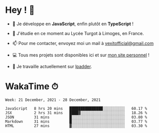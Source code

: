 # Hey ! 🌃

- 🔭 Je développe en **JavaScript**, enfin plutôt en **TypeScript** !

- 🌱 J'étudie en ce moment au Lycée Turgot à Limoges, en France.

- 📫 Pour me contacter, envoyez moi un mail à <a href="mailto:vexitofficial@gmail.com">vexitofficial@gmail.com</a>

- 💻 Tous mes projets sont disponibles ici et sur <a href="https://www.vexcited.me">mon site personnel</a> !

- 👀 Je travaille actuellement sur [lpadder](https://github.com/Vexcited/lpadder).

# WakaTime ⏱

<!--START_SECTION:waka-->
```text
Week: 21 December, 2021 - 28 December, 2021

JavaScript   8 hrs 20 mins   ███████████████░░░░░░░░░░   60.17 % 
JSX          2 hrs 31 mins   ████▓░░░░░░░░░░░░░░░░░░░░   18.26 % 
JSON         31 mins         █░░░░░░░░░░░░░░░░░░░░░░░░   03.80 % 
Markdown     31 mins         █░░░░░░░░░░░░░░░░░░░░░░░░   03.77 % 
HTML         27 mins         ▓░░░░░░░░░░░░░░░░░░░░░░░░   03.30 % 
```
<!--END_SECTION:waka-->
